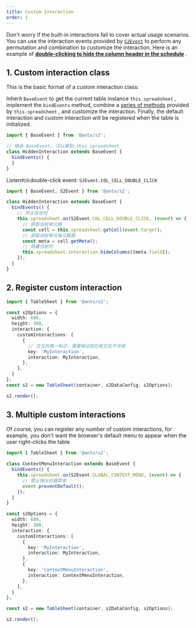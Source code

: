 ```yaml
---
title: Custom Interaction
order: 1
---
```


Don't worry if the built-in interactions fail to cover actual usage scenarios. You can use the interaction events provided by [`S2Event`](https://github.com/antvis/S2/blob/master/packages/s2-core/src/common/constant/events/basic.ts) to perform any permutation and combination to customize the interaction. Here is an example of [**double-clicking to hide the column header in the schedule**](/examples/interaction/custom#double-click-hide-columns) .

## 1. Custom interaction class

This is the basic format of a custom interaction class:

Inherit `BaseEvent` to get the current table instance `this.spreadsheet` , implement the `bindEvents` method, combine a [series of methods](/docs/api/basic-class/spreadsheet) provided by `this.spreadsheet` , and customize the interaction. Finally, the default interaction and custom interaction will be registered when the table is initialized.

```ts
import { BaseEvent } from '@antv/s2';

// 继承 BaseEvent, 可以拿到 this.spreadsheet
class HiddenInteraction extends BaseEvent {
  bindEvents() {
  }
}
```

Listen`列头`double-click event: `S2Event.COL_CELL_DOUBLE_CLICK`

```ts
import { BaseEvent, S2Event } from '@antv/s2';

class HiddenInteraction extends BaseEvent {
  bindEvents() {
    // 列头双击时
    this.spreadsheet.on(S2Event.COL_CELL_DOUBLE_CLICK, (event) => {
      // 获取当前单元格
      const cell = this.spreadsheet.getCell(event.target);
      // 获取当前单元格元数据
      const meta = cell.getMeta();
      // 隐藏当前列
      this.spreadsheet.interaction.hideColumns([meta.field]);
    });
  }
}
```

## 2. Register custom interaction

```ts
import { TableSheet } from '@antv/s2';

const s2Options = {
  width: 600,
  height: 300,
  interaction: {
    customInteractions: [
      {
        // 交互的唯一标识，需要保证和已有交互不冲突
        key: 'MyInteraction',
        interaction: MyInteraction,
      },
    ],
  }
};
const s2 = new TableSheet(container, s2DataConfig, s2Options);

s2.render();
```

## 3. Multiple custom interactions

Of course, you can register any number of custom interactions, for example, you don't want the browser's default menu to appear when the user right-clicks the table

```ts
import { TableSheet } from '@antv/s2';

class ContextMenuInteraction extends BaseEvent {
  bindEvents() {
    this.spreadsheet.on(S2Event.GLOBAL_CONTEXT_MENU, (event) => {
      // 禁止弹出右键菜单
      event.preventDefault();
    });
  }
}

const s2Options = {
  width: 600,
  height: 300,
  interaction: {
    customInteractions: [
      {
        key: 'MyInteraction',
        interaction: MyInteraction,
      },
      {
        key: 'ContextMenuInteraction',
        interaction: ContextMenuInteraction,
      },
    ],
  }
};

const s2 = new TableSheet(container, s2DataConfig, s2Options);

s2.render();
```

<Playground path="interaction/advanced/demo/double-click-hide-columns.ts" rid="container" height="400"></Playground>
